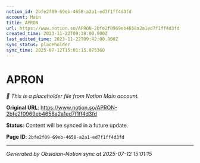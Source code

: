 ```yaml
---
notion_id: 2bfe2f09-69eb-4658-a2a1-ed7f1ff4d3fd
account: Main
title: APRON
url: https://www.notion.so/APRON-2bfe2f0969eb4658a2a1ed7f1ff4d3fd
created_time: 2023-11-22T09:39:00.000Z
last_edited_time: 2023-11-22T09:42:00.000Z
sync_status: placeholder
sync_time: 2025-07-12T15:01:15.075368
---
```


# APRON

*🔄 This is a placeholder file from Notion Main account.*

**Original URL**: https://www.notion.so/APRON-2bfe2f0969eb4658a2a1ed7f1ff4d3fd

**Status**: Content will be synced in a future update.

**Page ID**: `2bfe2f09-69eb-4658-a2a1-ed7f1ff4d3fd`

---

*Generated by Obsidian-Notion sync at 2025-07-12 15:01:15*
